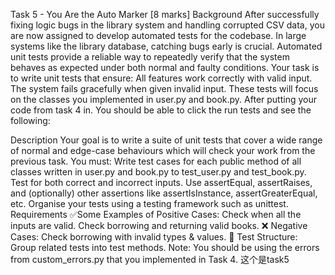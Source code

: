 Task 5 - You Are the Auto Marker [8 marks]
Background
After successfully fixing logic bugs in the library system and handling corrupted CSV data, you are now assigned to develop automated tests for the codebase. In large systems like the library database, catching bugs early is crucial. Automated unit tests provide a reliable way to repeatedly verify that the system behaves as expected under both normal and faulty conditions.
Your task is to write unit tests that ensure:
All features work correctly with valid input.
The system fails gracefully when given invalid input.
These tests will focus on the classes you implemented in user.py and book.py.
After putting your code from task 4 in. You should be able to click the run tests and see the following:

Description
Your goal is to write a suite of unit tests that cover a wide range of normal and edge-case behaviours which will check your work from the previous task.
You must:
Write test cases for each public method of all classes written in user.py and book.py to test_user.py and test_book.py.
Test for both correct and incorrect inputs.
Use assertEqual, assertRaises, and (optionally) other assertions like assertIsInstance, assertGreaterEqual, etc.
Organise your tests using a testing framework such as unittest.
Requirements
✅Some Examples of Positive Cases:
Check when all the inputs are valid.
Check borrowing and returning valid books.
❌ Negative Cases: Check borrowing with invalid types & values.
🧪 Test Structure:
Group related tests into test methods.
Note: You should be using the errors from custom_errors.py that you implemented in Task 4.
这个是task5